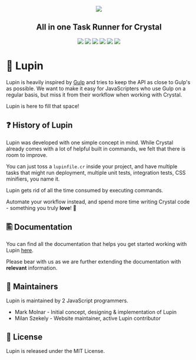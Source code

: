 <p align="center">
  <img src="https://github.com/molnarmark/lupin/blob/master/assets/logo.png"/>
  <h2 align="center">All in one Task Runner for Crystal</h2>
</p>
<p align="center">
  <img src="https://img.shields.io/badge/%E2%99%A5-built%20with%20crystal-6D27C2.svg">
  <img src="https://img.shields.io/github/license/lupincr/lupin.svg">
  <img src="https://img.shields.io/github/tag/lupincr/lupin.svg">
  <img src="https://img.shields.io/circleci/project/github/lupincr/lupin/master.svg">
  <img src="https://img.shields.io/github/issues-pr/lupincr/lupin.svg">
  <img src="https://img.shields.io/github/issues/lupincr/lupin.svg">
</p>

# 🐺 Lupin

Lupin is heavily inspired by [Gulp](http://gulpjs.com) and tries to keep the API as close to Gulp's as possible.
We want to make it easy for JavaScripters who use Gulp on a regular basis, but miss it from their workflow when working with Crystal.

Lupin is here to fill that space!

## ❓ History of Lupin

Lupin was developed with one simple concept in mind. While Crystal already comes with a lot of helpful built in commands, we felt that there is room to improve.

You can just toss a `lupinfile.cr` inside your project, and have multiple tasks that might run deployment, multiple unit tests, integration tests, CSS minifiers, you name it.

Lupin gets rid of all the time consumed by executing commands.

Automate your workflow instead, and spend more time writing Crystal code - something you truly **love**! 💙

## 🖺 Documentation

You can find all the documentation that helps you get started working with Lupin [here](https://github.com/lupincr/lupin/tree/master/docs).

Please bear with us as we are further extending the documentation with **relevant** information.

## 👥 Maintainers

Lupin is maintained by 2 JavaScript programmers.

- Mark Molnar - Initial concept, designing & implementation of Lupin
- Milan Szekely - Website maintainer, active Lupin contributor

## 📃 License

Lupin is released under the MIT License.
